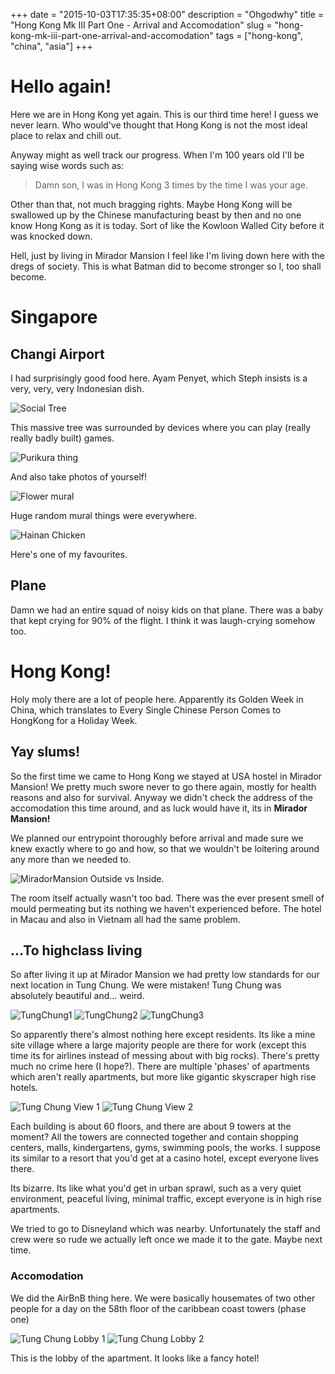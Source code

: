 +++
date = "2015-10-03T17:35:35+08:00"
description = "Ohgodwhy"
title = "Hong Kong Mk III Part One - Arrival and Accomodation"
slug = "hong-kong-mk-iii-part-one-arrival-and-accomodation"
tags = ["hong-kong", "china", "asia"]
+++

# Hello again!

Here we are in Hong Kong yet again. This is our third time here! I guess we never learn. Who would've thought that Hong Kong is not the most ideal place to relax and chill out.

Anyway might as well track our progress. When I'm 100 years old I'll be saying wise words such as:

> Damn son, I was in Hong Kong 3 times by the time I was your age.

Other than that, not much bragging rights. Maybe Hong Kong will be swallowed up by the Chinese manufacturing beast by then and no one know Hong Kong as it is today. Sort of like the Kowloon Walled City before it was knocked down.

Hell, just by living in Mirador Mansion I feel like I'm living down here with the dregs of society. This is what Batman did to become stronger so I, too shall become.

# Singapore

## Changi Airport

I had surprisingly good food here. Ayam Penyet, which Steph insists is a very, very, very Indonesian dish.

![Social Tree](/travel-blog/images/2015/10/socialtree.jpg)

This massive tree was surrounded by devices where you can play (really really badly built) games.

![Purikura thing](/travel-blog/images/2015/10/changi_purikura.jpg)

And also take photos of yourself!

![Flower mural](/travel-blog/images/2015/10/changiflower.jpg)

Huge random mural things were everywhere.

![Hainan Chicken](/travel-blog/images/2015/10/changi_hainan_chicken.jpg)

Here's one of my favourites.

## Plane

Damn we had an entire squad of noisy kids on that plane. There was a baby that kept crying for 90% of the flight. I think it was laugh-crying somehow too.

# Hong Kong!

Holy moly there are a lot of people here. Apparently its Golden Week in China, which translates to Every Single Chinese Person Comes to HongKong for a Holiday Week.

## Yay slums!

So the first time we came to Hong Kong we stayed at USA hostel in Mirador Mansion! We pretty much swore never to go there again, mostly for health reasons and also for survival. Anyway we didn't check the address of the accomodation this time around, and as luck would have it, its in **Mirador Mansion!**

We planned our entrypoint thoroughly before arrival and made sure we knew exactly where to go and how, so that we wouldn't be loitering around any more than we needed to.

![MiradorMansion](/travel-blog/images/2015/10/mirador_grid.jpg)
Outside vs Inside.

The room itself actually wasn't too bad. There was the ever present smell of mould permeating but its nothing we haven't experienced before. The hotel in Macau and also in Vietnam all had the same problem.

## ...To highclass living

So after living it up at Mirador Mansion we had pretty low standards for our next location in Tung Chung. We were mistaken! Tung Chung was absolutely beautiful and... weird.

![TungChung1](/travel-blog/images/2015/10/tungchung_skyline_1.jpg)
![TungChung2](/travel-blog/images/2015/10/tungchung_skyline_2.jpg)
![TungChung3](/travel-blog/images/2015/10/tungchung_skyline_3.jpg)

So apparently there's almost nothing here except residents. Its like a mine site village where a large majority people are there for work (except this time its for airlines instead of messing about with big rocks). There's pretty much no crime here (I hope?). There are multiple 'phases' of apartments which aren't really apartments, but more like gigantic skyscraper high rise hotels.

![Tung Chung View 1](/travel-blog/images/2015/10/tungchung_view.jpg)
![Tung Chung View 2](/travel-blog/images/2015/10/tungchung_view_2.jpg)

Each building is about 60 floors, and there are about 9 towers at the moment? All the towers are connected together and contain shopping centers, malls, kindergartens, gyms, swimming pools, the works. I suppose its similar to a resort that you'd get at a casino hotel, except everyone lives there.

Its bizarre. Its like what you'd get in urban sprawl, such as a very quiet environment, peaceful living, minimal traffic, except everyone is in high rise apartments.

We tried to go to Disneyland which was nearby. Unfortunately the staff and crew were so rude we actually left once we made it to the gate. Maybe next time.

### Accomodation
We did the AirBnB thing here. We were basically housemates of two other people for a day on the 58th floor of the caribbean coast towers (phase one)

![Tung Chung Lobby 1](/travel-blog/images/2015/10/tungchung_lobby_1.jpg)
![Tung Chung Lobby 2](/travel-blog/images/2015/10/tungchung_lobby_2.jpg)

This is the lobby of the apartment. It looks like a fancy hotel!

